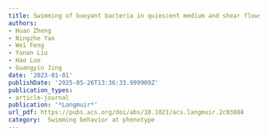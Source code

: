 ```yaml
---
title: Swimming of buoyant bacteria in quiescent medium and shear flows
authors:
- Huan Zheng
- Ningzhe Yan
- Wei Feng
- Yanan Liu
- Hao Luo
- Guangyin Jing
date: '2023-01-01'
publishDate: '2025-05-26T13:36:33.999909Z'
publication_types:
- article-journal
publication: '*Langmuir*'
url_pdf: https://pubs.acs.org/doi/abs/10.1021/acs.langmuir.2c03088
category:  Swimming behavior at phenotype
---
```

